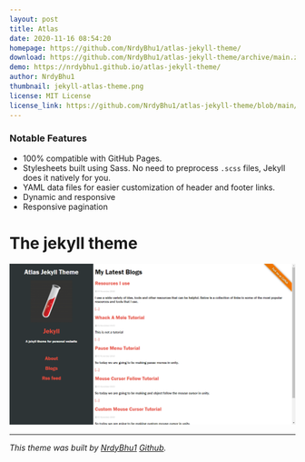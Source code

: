 ```yaml
---
layout: post
title: Atlas
date: 2020-11-16 08:54:20
homepage: https://github.com/NrdyBhu1/atlas-jekyll-theme/
download: https://github.com/NrdyBhu1/atlas-jekyll-theme/archive/main.zip   
demo: https://nrdybhu1.github.io/atlas-jekyll-theme/
author: NrdyBhu1
thumbnail: jekyll-atlas-theme.png
license: MIT License
license_link: https://github.com/NrdyBhu1/atlas-jekyll-theme/blob/main/LICENSE
---
```


### Notable Features

* 100% compatible with GitHub Pages.
* Stylesheets built using Sass.
  No need to preprocess `.scss` files, Jekyll does it natively for you.
* YAML data files for easier customization of header and footer links.
* Dynamic and responsive
* Responsive pagination

# The jekyll theme
![Screenshot](https://raw.githubusercontent.com/NrdyBhu1/atlas-jekyll-theme/main/atlas-normal.png)

---

*This theme was built by [NrdyBhu1](nrdybhu1.github.io)
[Github](https://github.com/NrdyBhu1).*


